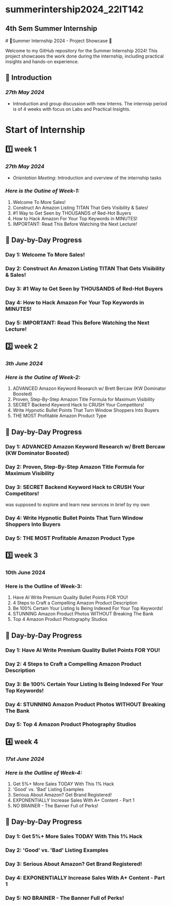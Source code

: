 # summerintership2024_22IT142

<h2>4th Sem Summer Internship</h2>
# 🌟Summer Internship 2024 - Project Showcase 🌟

Welcome to my GitHub repository for the Summer Internship 2024! This project showcases the work done during the internship, including practical insights and hands-on experience. 

## 🚀 Introduction

### *27th May 2024*
- Introduction and group discussion with new Interns.
The internsip period is of 4 weeks with focus on Labs and Practical Insights.

# Start of Internship

## 1️⃣ week 1
### *27th May 2024*
- *Orientation Meeting*: Introduction and overview of the internship tasks

### *Here is the Outine of Week-1:*

1. Welcome To More Sales!
2. Construct An Amazon Listing TITAN That Gets Visibility & Sales!
3. #1 Way to Get Seen by THOUSANDS of Red-Hot Buyers
4. How to Hack Amazon For Your Top Keywords in MINUTES!
5. IMPORTANT: Read This Before Watching the Next Lecture!

## 📝 Day-by-Day Progress

### Day 1: Welcome To More Sales!

### Day 2: Construct An Amazon Listing TITAN That Gets Visibility & Sales!

### Day 3: #1 Way to Get Seen by THOUSANDS of Red-Hot Buyers

### Day 4: How to Hack Amazon For Your Top Keywords in MINUTES!

### Day 5: IMPORTANT: Read This Before Watching the Next Lecture!

## 2️⃣ week 2

### *3th June 2024*

### *Here is the Outine of Week-2:*
1. ADVANCED Amazon Keyword Research w/ Brett Bercaw (KW Dominator Boosted)
2. Proven, Step-By-Step Amazon Title Formula for Maximum Visibility
3. SECRET Backend Keyword Hack to CRUSH Your Competitors!
4. Write Hypnotic Bullet Points That Turn Window Shoppers Into Buyers
5. THE MOST Profitable Amazon Product Type

## 📝 Day-by-Day Progress

### Day 1: ADVANCED Amazon Keyword Research w/ Brett Bercaw (KW Dominator Boosted)

### Day 2: Proven, Step-By-Step Amazon Title Formula for Maximum Visibility

### Day 3: SECRET Backend Keyword Hack to CRUSH Your Competitors!
was supposed to explore and learn new services in brief by my own

### Day 4: Write Hypnotic Bullet Points That Turn Window Shoppers Into Buyers

### Day 5: THE MOST Profitable Amazon Product Type

## 3️⃣ week 3

### 10th June 2024

### Here is the Outline of Week-3:
1. Have AI Write Premium Quality Bullet Points FOR YOU!
2. 4 Steps to Craft a Compelling Amazon Product Description
3. Be 100% Certain Your Listing Is Being Indexed For Your Top Keywords!
4. STUNNING Amazon Product Photos WITHOUT Breaking The Bank
5. Top 4 Amazon Product Photography Studios

## 📝 Day-by-Day Progress

### Day 1: Have AI Write Premium Quality Bullet Points FOR YOU!

### Day 2: 4 Steps to Craft a Compelling Amazon Product Description

### Day 3: Be 100% Certain Your Listing Is Being Indexed For Your Top Keywords!

### Day 4: STUNNING Amazon Product Photos WITHOUT Breaking The Bank

### Day 5: Top 4 Amazon Product Photography Studios

## 4️⃣ week 4

### *17st June 2024*

### *Here is the Outline of Week-4:*
1. Get 5%+ More Sales TODAY With This 1% Hack
2. 'Good' vs. 'Bad' Listing Examples
3. Serious About Amazon? Get Brand Registered!
4. EXPONENTIALLY Increase Sales With A+ Content - Part 1
5. NO BRAINER - The Banner Full of Perks!

## 📝 Day-by-Day Progress

### Day 1: Get 5%+ More Sales TODAY With This 1% Hack

### Day 2: 'Good' vs. 'Bad' Listing Examples

### Day 3: Serious About Amazon? Get Brand Registered!

### Day 4: EXPONENTIALLY Increase Sales With A+ Content - Part 1

### Day 5: NO BRAINER - The Banner Full of Perks!
